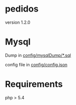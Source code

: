 pedidos
=======
version 1.2.0


Mysql
=====
Dump in [config/mysqlDump/*.sql](config/mysqlDump/)

config file in [config/config.json](config/config.json)

Requirements
============

php > 5.4
